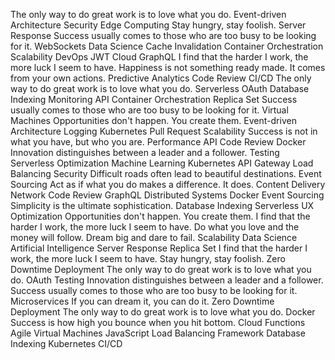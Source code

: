 The only way to do great work is to love what you do. Event-driven Architecture Security Edge Computing Stay hungry, stay foolish. Server Response Success usually comes to those who are too busy to be looking for it. WebSockets Data Science Cache Invalidation Container Orchestration
Scalability DevOps JWT Cloud GraphQL I find that the harder I work, the more luck I seem to have. Happiness is not something ready made. It comes from your own actions. Predictive Analytics Code Review
CI/CD The only way to do great work is to love what you do. Serverless OAuth Database Indexing Monitoring API Container Orchestration Replica Set Success usually comes to those who are too busy to be looking for it. Virtual Machines Opportunities don't happen. You create them. Event-driven Architecture Logging Kubernetes
Pull Request Scalability Success is not in what you have, but who you are. Performance API Code Review Docker Innovation distinguishes between a leader and a follower. Testing Serverless
Optimization Machine Learning Kubernetes API Gateway Load Balancing Security Difficult roads often lead to beautiful destinations. Event Sourcing Act as if what you do makes a difference. It does.
Content Delivery Network Code Review GraphQL Distributed Systems Docker Event Sourcing
Simplicity is the ultimate sophistication. Database Indexing Serverless UX Optimization Opportunities don't happen. You create them. I find that the harder I work, the more luck I seem to have.
Do what you love and the money will follow. Dream big and dare to fail. Scalability Data Science Artificial Intelligence Server Response Replica Set I find that the harder I work, the more luck I seem to have. Stay hungry, stay foolish. Zero Downtime Deployment The only way to do great work is to love what you do. OAuth Testing Innovation distinguishes between a leader and a follower. Success usually comes to those who are too busy to be looking for it.
Microservices If you can dream it, you can do it. Zero Downtime Deployment The only way to do great work is to love what you do. Docker Success is how high you bounce when you hit bottom. Cloud Functions Agile Virtual Machines JavaScript Load Balancing Framework Database Indexing Kubernetes CI/CD

